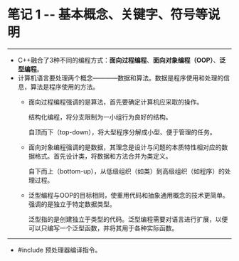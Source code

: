 # 笔记 1 -- 基本概念、关键字、符号等说明

***
* C++融合了3种不同的编程方式：**面向过程编程**、**面向对象编程（OOP）**、**泛型编程**。
* 计算机语言要处理两个概念————数据和算法。数据是程序使用和处理的信息，算法是程序使用的方法。
    * 面向过程编程强调的是算法，首先要确定计算机应采取的操作。

        结构化编程，将分支限制为一小组行为良好的结构。

        自顶而下（top-down），将大型程序分解成小型、便于管理的任务。

    * 面向对象编程强调的是数据，其理念是设计与问题的本质特性相对应的数据格式。首先设计类，将数据和方法合并为类定义。

        自下而上（bottom-up），从低级组织（如类）到高级组织（如程序）的处理过程。
        
    * 泛型编程与OOP的目标相同，使重用代码和抽象通用概念的技术更简单。强调的是独立于特定数据类型。

        泛型指的是创建独立于类型的代码。泛型编程需要对语言进行扩展，以便可以只编写一个泛型函数，并将其用于各种实际函数。

***
* #include 预处理器编译指令。